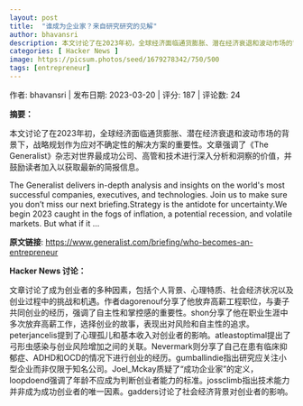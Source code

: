 ```yaml
---
layout: post
title:  "谁成为企业家？来自研究研究的见解"
author: bhavansri
description: 本文讨论了在2023年初，全球经济面临通货膨胀、潜在经济衰退和波动市场的背景下，战略规划作为应对不确定性的解决方案的重要性。文章强调了《The Generalist》杂志对世界最成功公司、高管和技术进行深入分析和洞察的价值，并鼓励读者加入以获取最新的简报信息。
categories: [ Hacker News ]
image: https://picsum.photos/seed/1679278342/750/500
tags: [entrepreneur]
---
```


作者: bhavansri | 发布日期: 2023-03-20 | 评分: 187 | 评论数: 24

**摘要：**

本文讨论了在2023年初，全球经济面临通货膨胀、潜在经济衰退和波动市场的背景下，战略规划作为应对不确定性的解决方案的重要性。文章强调了《The Generalist》杂志对世界最成功公司、高管和技术进行深入分析和洞察的价值，并鼓励读者加入以获取最新的简报信息。

The Generalist delivers in-depth analysis and insights on the world's most successful companies, executives, and technologies. Join us to make sure you don’t miss our next briefing.Strategy is the antidote for uncertainty.We begin 2023 caught in the fogs of inflation, a potential recession, and volatile markets. But what if it …

**原文链接**: https://www.generalist.com/briefing/who-becomes-an-entrepreneur

**Hacker News 讨论：**

文章讨论了成为创业者的多种因素，包括个人背景、心理特质、社会经济状况以及创业过程中的挑战和机遇。作者dagorenouf分享了他放弃高薪工程职位，与妻子共同创业的经历，强调了自主性和掌控感的重要性。shon分享了他在职业生涯中多次放弃高薪工作，选择创业的故事，表现出对风险和自主性的追求。peterjancelis提到了心理孤儿和基本收入对创业者的影响。atleastoptimal提出了弓形虫感染与创业风险增加之间的关联。Nevermark则分享了自己在患有临床抑郁症、ADHD和OCD的情况下进行创业的经历。gumballindie指出研究应关注小型企业而非仅限于知名公司。Joel_Mckay质疑了“成功企业家”的定义，loopdoend强调了年龄不应成为判断创业者能力的标准。jossclimb指出技术能力并非成为成功创业者的唯一因素。gadders讨论了社会经济背景对创业者的影响。

